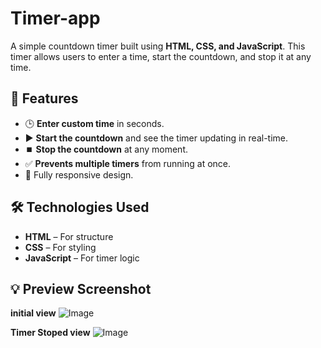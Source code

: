 # Timer-app

A simple countdown timer built using **HTML, CSS, and JavaScript**. This timer allows users to enter a time, start the countdown, and stop it at any time.


## 🚀 Features
- 🕒 **Enter custom time** in seconds.
- ▶️ **Start the countdown** and see the timer updating in real-time.
- ⏹️ **Stop the countdown** at any moment.
- ✅ **Prevents multiple timers** from running at once.
- 🎨 Fully responsive design.


## 🛠️ Technologies Used
- **HTML** – For structure
- **CSS** – For styling
- **JavaScript** – For timer logic

## 💡 Preview Screenshot
**initial view**
![Image](https://github.com/user-attachments/assets/87652a23-9f77-4155-848a-70fc64d66c8f)

**Timer Stoped view**
![Image](https://github.com/user-attachments/assets/360d06fa-d65b-42f4-bf21-8864704a40be)
